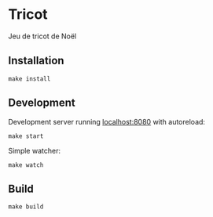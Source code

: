 # Tricot

Jeu de tricot de Noël

## Installation

    make install

## Development

Development server running [localhost:8080](http://localhost:8080/) with autoreload:

    make start

Simple watcher:

    make watch

## Build

    make build
